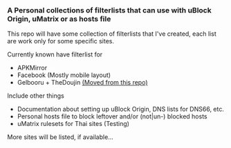 ### A Personal collections of filterlists that can use with uBlock Origin, uMatrix or as hosts file

This repo will have some collection of filterlists that I've created, each list are work only for some specific sites.

Currently known have filterlist for
- APKMirror
- Facebook (Mostly mobile layout)
- Gelbooru + TheDoujin [(Moved from this repo)](https://github.com/kowith337/gelbolube)

Include other things
- Documentation about setting up uBlock Origin, DNS lists for DNS66, etc.
- Personal hosts file to block leftover and/or (not|un-) blocked hosts
- uMatrix rulesets for Thai sites (Testing)

More sites will be listed, if available...